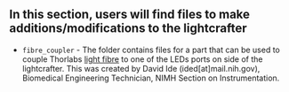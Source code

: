 ## In this section, users will find files to make additions/modifications to the lightcrafter

 - `fibre_coupler` - The folder contains files for a part that can be used to couple Thorlabs [light fibre](https://www.thorlabs.com/thorproduct.cfm?partnumber=LLG05-4H) to one of the LEDs ports on side of the lightcrafter. This was created by David Ide (ided[at]mail.nih.gov), Biomedical Engineering Technician, NIMH Section on Instrumentation. 

